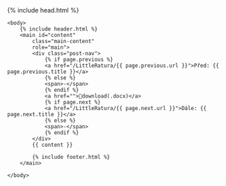 <!DOCTYPE html>
<html lang="{{ site.lang | default: "cs-CZ" }}">
    {% include head.html %}

    <body>
        {% include header.html %}
        <main id="content"
            class="main-content"
            role="main">
            <div class="post-nav">
                {% if page.previous %}
                <a href="/LittleRatura/{{ page.previous.url }}">Před: {{ page.previous.title }}</a>
                {% else %}
                <span>-</span>
                {% endif %}
                <a href="">💾download(.docx)</a>
                {% if page.next %}
                <a href="/LittleRatura/{{ page.next.url }}">Dále: {{ page.next.title }}</a>
                {% else %}
                <span>-</span>
                {% endif %}
            </div>
            {{ content }}

            {% include footer.html %}
        </main>

    </body>

</html>